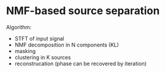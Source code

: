 # NMF-based source separation

Algorithm:
- STFT of input signal
- NMF decomposition in N components (KL)
- masking
- clustering in K sources
- reconstrucation (phase can be recovered by iteration)

